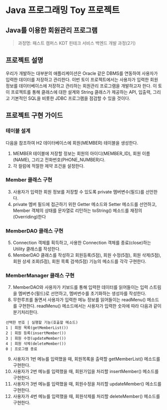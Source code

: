 # Java 프로그래밍 Toy 프로젝트
## Java를 이용한 회원관리 프로그램
> 과정명: 패스트 캠퍼스 KDT 핀테크 서비스 백엔드 개발 과정(2기)

## 프로젝트 설명

우리가 개발하는 대부분의 애플리케이션은 Oracle 같은 DBMS를 연동하여 사용자가 입력한 데이터를 저장하고 관리한다. 이번 토이 프로젝트에서는 사용자가 입력한 회원 정보를 데이터베이스에 저장하고 관리하는 회원관리 프로그램을 개발하고자 한다. 이 토이 프로젝트를 통해 클래스에 대한 설계와 String 클래스가 제공하는 API, 입출력, 그리고 기본적인 SQL을 비롯한 JDBC 프로그램을 점검할 수 있을 것이다. 

## 프로젝트 구현 가이드

### 테이블 설계
다음을 참조하여 H2 데이터베이스에 회원(MEMBER) 테이블을 생성한다. 
1. MEMBER 테이블에 저장할 정보는 회원의 아이디(MEMBER_ID), 회원 이름(NAME), 그리고 전화번호(PHONE_NUMBER)다.
2. 각 컬럼에 적절한 제약 조건을 설정한다.

### Member 클래스 구현
3. 사용자가 입력한 회원 정보를 저장할 수 있도록 private 멤버변수(필드)를 선언한다.
4. private 멤버 필드에 접근하기 위한 Getter 메소드와 Setter 메소드를 선언하고, Member 객체의 상태를 문자열로 리턴하는 toString() 메소드를 재정의(Overriding)한다

### MemberDAO 클래스 구현
5. Connection 객체를 획득하고, 사용한 Connection 객체를 종료(close)하는 Utility 클래스를 작성한다.
6. MemberDAO 클래스를 작성하고 회원등록(5점), 회원 수정(5점), 회원 삭제(5점), 회원 상세 조회(5점), 회원 목록 검색(5점) 기능의 메소드를 각각 구현한다.

### MemberManager 클래스 구현
7. MemberDAO와 사용자가 키보드를 통해 입력한 데이터를 읽어들이는 입력 스트림을 멤버변수(필드)로 선언하고, 멤버번수를 초기화하는 생성자를 작성한다.
8. 무한루프를 돌면서 사용자가 입력한 메뉴 정보를 읽어들이는 readMenu() 메소드를 구현한다. readMenu() 메소드에서는 사용자가 입력한 숫자에 따라 다음과 같이 분기처리한다.
```
선택한 번호 | 실행할 기능(호출할 메소드)
1 | 회원 목록(getMemberList())
2 | 회원 등록(insertMember())
3 | 회원 수정(updateMember())
4 | 회원 삭제(deleteMember())
0 | 프로그램 종료
```
9. 사용자가 1번 메뉴를 입력했을 때, 회원목록을 출력할 getMemberList() 메소드를 구현한다.
10. 사용자가 2번 메뉴를 입력했을 때, 회원가입을 처리할 insertMember() 메소드를 구현한다.
11. 사용자가 3번 메뉴를 입력했을 때, 회원수정을 처리할 updateMember() 메소드를 구현한다.
12. 사용자가 4번 메뉴를 입력했을 때, 회원삭제를 처리할 deleteMember() 메소드를 구현한다.
